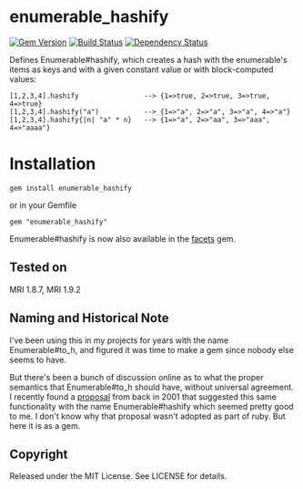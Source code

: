 # enumerable_hashify

[![Gem Version](https://badge.fury.io/rb/enumerable_hashify.png)](http://badge.fury.io/rb/enumerable_hashify)
[![Build Status](https://secure.travis-ci.org/ronen/enumerable_hashify.png)](http://travis-ci.org/ronen/enumerable_hashify)
[![Dependency Status](https://gemnasium.com/ronen/enumerable_hashify.png)](https://gemnasium.com/ronen/enumerable_hashify)

Defines Enumerable#hashify, which creates a hash with the enumerable's items
as keys and with a given constant value or with block-computed values:

    [1,2,3,4].hashify                --> {1=>true, 2=>true, 3=>true, 4=>true}
    [1,2,3,4].hashify("a")           --> {1=>"a", 2=>"a", 3=>"a", 4=>"a"}
    [1,2,3,4].hashify{|n| "a" * n}   --> {1=>"a", 2=>"aa", 3=>"aaa", 4=>"aaaa"}

# Installation

    gem install enumerable_hashify

or in your Gemfile

    gem "enumerable_hashify"

Enumerable#hashify is now also available in the
[facets](http://rubyworks.github.com/facets/) gem.

## Tested on

MRI 1.8.7, MRI 1.9.2

## Naming and Historical Note

I've been using this in my projects for years with the name Enumerable#to_h,
and figured it was time to make a gem since nobody else seems to have.

But there's been a bunch of discussion online as to what the proper semantics
that Enumerable#to_h should have, without universal agreement.  I recently
found a
[proposal](http://blade.nagaokaut.ac.jp/cgi-bin/scat.rb/ruby/ruby-talk/11195)
from back in 2001 that suggested this same functionality with the name
Enumerable#hashify which seemed pretty good to me.  I don't know why that
proposal wasn't adopted as part of ruby.  But here it is as a gem.

## Copyright

Released under the MIT License.  See LICENSE for details.
